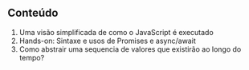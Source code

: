 ## Conteúdo

1. Uma visão simplificada de como o JavaScript é executado
2. Hands-on: Sintaxe e usos de Promises e async/await
3. Como abstrair uma sequencia de valores que existirão ao longo do tempo?
